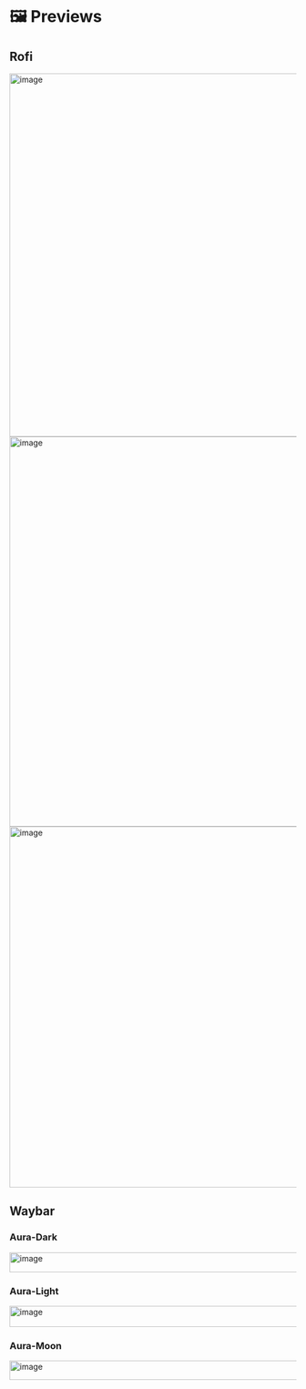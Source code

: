 # 🖼️ Previews

## Rofi

<img width="1007" height="638" alt="image" src="https://github.com/user-attachments/assets/dac702b7-b364-419a-8abb-c26fb2596c67" />

<img width="1138" height="685" alt="image" src="https://github.com/user-attachments/assets/c9cb15f1-e2e7-44a0-9858-81fcd8086fb5" />

<img width="979" height="634" alt="image" src="https://github.com/user-attachments/assets/d2a37c4c-02bb-4ac0-a192-fef5e68adf72" />

## Waybar

### Aura-Dark

<img width="1593" height="35" alt="image" src="https://github.com/user-attachments/assets/d9cad400-0f7f-47f2-84f0-b0ceb7d3c170" />

### Aura-Light

<img width="1595" height="37" alt="image" src="https://github.com/user-attachments/assets/6f0c400a-6667-4d3d-93ab-d019d5589215" />

### Aura-Moon

<img width="1584" height="34" alt="image" src="https://github.com/user-attachments/assets/f97b7979-6886-4db6-bf17-570462890254" />

